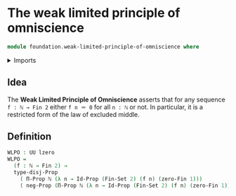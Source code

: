 # The weak limited principle of omniscience

```agda
module foundation.weak-limited-principle-of-omniscience where
```

<details><summary>Imports</summary>

```agda
open import foundation.disjunction
open import foundation.identity-types
open import foundation.negation
open import foundation.propositions
open import foundation.sets
open import foundation.universe-levels
open import elementary-number-theory.natural-numbers
open import univalent-combinatorics.standard-finite-types
```

</details>

## Idea

The **Weak Limited Principle of Omniscience** asserts that for any sequence `f : ℕ → Fin 2` either `f n ＝ 0` for all `n : ℕ` or not. In particular, it is a restricted form of the law of excluded middle.

## Definition

```agda
WLPO : UU lzero
WLPO =
  (f : ℕ → Fin 2) →
  type-disj-Prop
    ( Π-Prop ℕ (λ n → Id-Prop (Fin-Set 2) (f n) (zero-Fin 1)))
    ( neg-Prop (Π-Prop ℕ (λ n → Id-Prop (Fin-Set 2) (f n) (zero-Fin 1))))
```
